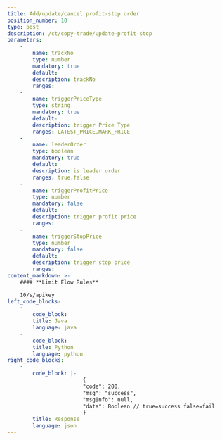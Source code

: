 ```yaml
---
title: Add/update/cancel profit-stop order
position_number: 10
type: post
description: /ct/copy-trade/update-profit-stop
parameters:
    -
        name: trackNo
        type: number
        mandatory: true
        default:
        description: trackNo
        ranges:
    -
        name: triggerPriceType
        type: string
        mandatory: true
        default:
        description: trigger Price Type
        ranges: LATEST_PRICE,MARK_PRICE
    -
        name: leaderOrder
        type: boolean
        mandatory: true
        default:
        description: is leader order
        ranges: true,false
    - 
        name: triggerProfitPrice
        type: number
        mandatory: false
        default:
        description: trigger profit price
        ranges:
    - 
        name: triggerStopPrice
        type: number
        mandatory: false
        default:
        description: trigger stop price
        ranges:
content_markdown: >-
    #### **Limit Flow Rules**

    10/s/apikey
left_code_blocks:
    - 
        code_block:
        title: Java
        language: java
    - 
        code_block:
        title: Python
        language: python
right_code_blocks:
    - 
        code_block: |-
                        {
                        "code": 200,
                        "msg": "success",
                        "msgInfo": null,
                        "data": Boolean // true=success false=fail
                        }
        title: Response
        language: json
---
```

